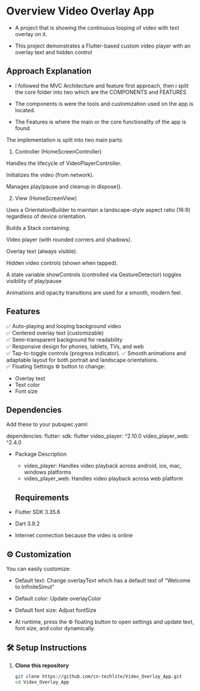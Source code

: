 # Overview Video Overlay App

- A project that is showing the continuous looping of video with text overlay on it.

- This project demonstrates a Flutter-based custom video player with an overlay text and hidden control


##  Approach Explanation

- I followed the MVC Architecture and feature first approach, then i split the core folder into two which are the COMPONENTS and FEATURES

- The components is were the tools and customization used on the app is located.
- The Features is where the main or the core functionality of the app is found

The implementation is split into two main parts:

1. Controller (HomeScreenController)

Handles the lifecycle of VideoPlayerController.

Initializes the video (from network).


Manages play/pause and cleanup in dispose().

2. View (HomeScreenView)

Uses a OrientationBuilder to maintain a landscape-style aspect ratio (16:9) regardless of device orientation.

Builds a Stack containing:

Video player (with rounded corners and shadows).

Overlay text (always visible).

Hidden video controls (shown when tapped).

A state variable showControls (controlled via GestureDetector) toggles visibility of play/pause

Animations and opacity transitions are used for a smooth, modern feel.

##  Features

✅ Auto-playing and looping background video  
✅ Centered overlay text (customizable)  
✅ Semi-transparent background for readability  
✅ Responsive design for phones, tablets, TVs, and web  
✅ Tap-to-toggle controls (progress indicator).
✅ Smooth animations and adaptable layout for both portrait and landscape orientations.  
✅ Floating Settings ⚙️ button to change:
   - Overlay text  
   - Text color  
   - Font size 

## Dependencies

Add these to your pubspec.yaml:

dependencies:
  flutter:
    sdk: flutter
  video_player: ^2.10.0
  video_player_web: ^2.4.0

- Package Description
   - video_player: Handles video playback across android, ios, mac, windows platforms
   - video_player_web: Handles video playback across web platform

  ##  Requirements

- Flutter SDK 3.35.6
- Dart 3.9.2
- Internet connection because the video is online

## ⚙️ Customization

You can easily customize:

- Default text: Change overlayText which has a default text of "Welcome to InfiniteSimul"

- Default color: Update overlayColor

- Default font size: Adjust fontSize

- At runtime, press the ⚙️ floating button to open settings and update text, font size, and color dynamically.

## 🛠️ Setup Instructions

1. **Clone this repository**
   ```bash
   git clone https://github.com/cn-techlite/Video_Overlay_App.git
   cd Video_Overlay_App